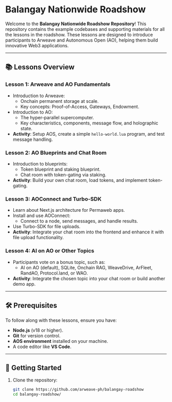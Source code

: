 # Balangay Nationwide Roadshow

Welcome to the **Balangay Nationwide Roadshow Repository**! This repository contains the example codebases and supporting materials for all the lessons in the roadshow. These lessons are designed to introduce participants to Arweave and Autonomous Open (AO), helping them build innovative Web3 applications.

---

## 📚 Lessons Overview

### **Lesson 1: Arweave and AO Fundamentals**

- Introduction to Arweave:
  - Onchain permanent storage at scale.
  - Key concepts: Proof-of-Access, Gateways, Endowment.
- Introduction to AO:
  - The hyper-parallel supercomputer.
  - Key characteristics, components, message flow, and holographic state.
- **Activity**: Setup AOS, create a simple `hello-world.lua` program, and test message handling.

### **Lesson 2: AO Blueprints and Chat Room**

- Introduction to blueprints:
  - Token blueprint and staking blueprint.
  - Chat room with token-gating via staking.
- **Activity**: Build your own chat room, load tokens, and implement token-gating.

### **Lesson 3: AOConnect and Turbo-SDK**

- Learn about Next.js architecture for Permaweb apps.
- Install and use AOConnect:
  - Connect to a node, send messages, and handle results.
- Use Turbo-SDK for file uploads.
- **Activity**: Integrate your chat room into the frontend and enhance it with file upload functionality.

### **Lesson 4: AI on AO or Other Topics**

- Participants vote on a bonus topic, such as:
  - AI on AO (default), SQLite, Onchain RAG, WeaveDrive, ArFleet, RandAO, Protocol.land, or WAO.
- **Activity**: Integrate the chosen topic into your chat room or build another demo app.

---

## 🛠️ Prerequisites

To follow along with these lessons, ensure you have:

- **Node.js** (v18 or higher).
- **Git** for version control.
- **AOS environment** installed on your machine.
- A code editor like **VS Code**.

---

## 🚀 Getting Started

1. Clone the repository:
   ```bash
   git clone https://github.com/arweave-ph/balangay-roadshow
   cd balangay-roadshow/
   ```
